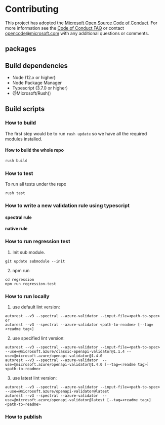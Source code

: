 # Contributing

This project has adopted the [Microsoft Open Source Code of Conduct](https://opensource.microsoft.com/codeofconduct/). For more information see the [Code of Conduct FAQ](https://opensource.microsoft.com/codeofconduct/faq/) or contact [opencode@microsoft.com](mailto:opencode@microsoft.com) with any additional questions or comments.

## packages

[openapi-validator-core]: packages/azure-openapi-validator/core
[openapi-validator-rulesets]: packages/rulesets
[openapi-validator-autorest-plugin]: packages/packages/azure-openapi-validator/autorest

## Build dependencies

- Node (12.x or higher)
- Node Package Manager
- Typescript (3.7.0 or higher)
- @Microsoft/Rush()

## Build scripts

### How to build

The first step would be to run ```rush update``` so we have all the required modules installed.
#### How to build the whole repo

``` bash
rush build
```

### How to test
To run all tests under the repo
```
rush test
```

### How to write a new validation rule using typescript
#### spectral rule

#### native rule

### How to run regression test

1. Init sub module.
```
git update submodule --init
```
2. npm run 
```
cd regression
npm run regression-test
```

### How to run locally

1. use default lint version:
```
autorest --v3 --spectral --azure-validator --input-file=<path-to-spec>
or 
autorest --v3 --spectral --azure-validator <path-to-readme> [--tag=<readme tag>]
```
2. use specified lint version:
```
autorest --v3 --spectral --azure-validator --input-file=<path-to-spec> --use=@microsoft.azure/classic-openapi-validator@1.1.4 --use=@microsoft.azure/openapi-validator@1.4.0
autorest --v3 --spectral --azure-validator  --use=@microsoft.azure/openapi-validator@1.4.0 [--tag=<readme tag>] <path-to-readme>
```
3. use latest lint version:
```
autorest --v3 --spectral --azure-validator --input-file=<path-to-spec>  --use=@microsoft.azure/openapi-validator@latest
autorest --v3 --spectral --azure-validator  --use=@microsoft.azure/openapi-validator@latest [--tag=<readme tag>] <path-to-readme>
```

### How to publish

